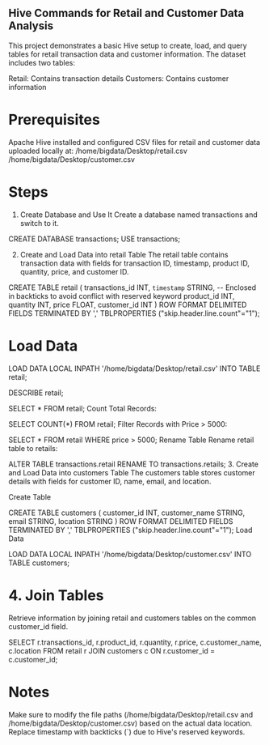 ## Hive Commands for Retail and Customer Data Analysis
This project demonstrates a basic Hive setup to create, load, and query tables for retail transaction data and customer information. The dataset includes two tables:

Retail: Contains transaction details
Customers: Contains customer information
# Prerequisites
Apache Hive installed and configured
CSV files for retail and customer data uploaded locally at:
/home/bigdata/Desktop/retail.csv
/home/bigdata/Desktop/customer.csv
# Steps
1. Create Database and Use It
Create a database named transactions and switch to it.

CREATE DATABASE transactions;
USE transactions;

2. Create and Load Data into retail Table
The retail table contains transaction data with fields for transaction ID, timestamp, product ID, quantity, price, and customer ID.


CREATE TABLE retail (
    transactions_id INT,
    `timestamp` STRING,  -- Enclosed in backticks to avoid conflict with reserved keyword
    product_id INT,
    quantity INT,
    price FLOAT,
    customer_id INT
)
ROW FORMAT DELIMITED 
FIELDS TERMINATED BY ',' 
TBLPROPERTIES ("skip.header.line.count"="1");
# Load Data

LOAD DATA LOCAL INPATH '/home/bigdata/Desktop/retail.csv' INTO TABLE retail;


DESCRIBE retail;


SELECT * FROM retail;
Count Total Records:


SELECT COUNT(*) FROM retail;
Filter Records with Price > 5000:

SELECT * FROM retail WHERE price > 5000;
Rename Table
Rename retail table to retails:


ALTER TABLE transactions.retail RENAME TO transactions.retails;
3. Create and Load Data into customers Table
The customers table stores customer details with fields for customer ID, name, email, and location.

Create Table

CREATE TABLE customers (
    customer_id INT,
    customer_name STRING,
    email STRING,
    location STRING
)
ROW FORMAT DELIMITED 
FIELDS TERMINATED BY ',' 
TBLPROPERTIES ("skip.header.line.count"="1");
Load Data

LOAD DATA LOCAL INPATH '/home/bigdata/Desktop/customer.csv' INTO TABLE customers;
# 4. Join Tables
Retrieve information by joining retail and customers tables on the common customer_id field.


SELECT r.transactions_id, r.product_id, r.quantity, r.price, c.customer_name, c.location
FROM retail r
JOIN customers c ON r.customer_id = c.customer_id;
# Notes
Make sure to modify the file paths (/home/bigdata/Desktop/retail.csv and /home/bigdata/Desktop/customer.csv) based on the actual data location.
Replace timestamp with backticks (`) due to Hive's reserved keywords.
